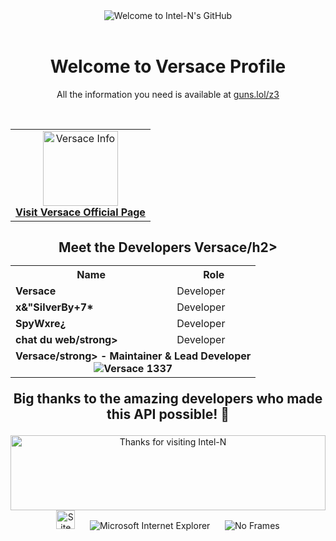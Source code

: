 <!-- "Hero" Header -->
<div align="center">
  <img src="https://raw.githubusercontent.com/BrunnerLivio/brunnerlivio/master/images/welcome.png" style="max-width: 100%;" alt="Welcome to Intel-N's GitHub" />
  <br />
  <br />
  <h1>Welcome to Versace Profile</h1>
  <p>All the information you need is available at <a href="https://guns.lol/z3" target="_blank">guns.lol/z3</a></p>
  <br />
</div>

<!-- Social and Banner -->
<div align="center">
  <table width="100%" align="center">
    <tr>
      <td align="center">
        <a href="https://guns.lol/intel_n" target="_blank">
          <img alt="Versace Info" src="https://raw.githubusercontent.com/BrunnerLivio/brunnerlivio/master/images/globe.gif" height="120" />
          <br />
          <strong>Visit Versace Official Page</strong>
        </a>
      </td>
    </tr>
  </table>
</div>

<!-- Developers Section -->
<div align="center">
  <h2>Meet the Developers Versace/h2>
  <table>
    <tr>
      <th>Name</th>
      <th>Role</th>
    </tr>
    <tr>
      <td><strong>Versace</strong></td>
      <td>Developer</td>
    </tr>
    <tr>
      <td><strong>x&"SilverBy+7*</strong></td>
      <td>Developer</td>
    </tr>
    <tr>
      <td><strong>SpyWxre¿</strong></td>
      <td>Developer</td>
    </tr>
    <tr>
      <td><strong>chat du web/strong></td>
      <td>Developer</td>
    </tr>
    <tr>
      <td colspan="2" align="center">
        <strong>Versace/strong> - Maintainer & Lead Developer
        <br />
        <img src="https://lanyard.cnrad.dev/api/1319546861203361885?theme=light" alt="Versace 1337">
      </td>
    </tr>
  </table>
  <p>Big thanks to the amazing developers who made this API possible! 🚀</p>
</div>

<!-- Footer -->
<div align="center">
  <img height="120" alt="Thanks for visiting Intel-N" width="100%" src="https://raw.githubusercontent.com/BrunnerLivio/brunnerlivio/master/images/marquee.svg" />
  <br />
  <img src="https://raw.githubusercontent.com/BrunnerLivio/brunnerlivio/master/images/notepad.gif" alt="Site created with Notepad" height="30" />
  <span>&nbsp;&nbsp;&nbsp;&nbsp;</span>  
  <img src="https://raw.githubusercontent.com/BrunnerLivio/brunnerlivio/master/images/ie_logo.gif" alt="Microsoft Internet Explorer" />
  <span>&nbsp;&nbsp;&nbsp;&nbsp;</span>  
  <img src="https://raw.githubusercontent.com/BrunnerLivio/brunnerlivio/master/images/noframes.gif" alt="No Frames" />
</div>
